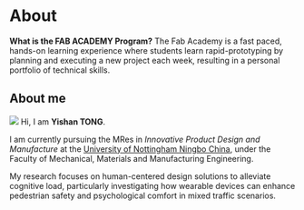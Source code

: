 # About 
**What is the FAB ACADEMY Program?**
The Fab Academy is a fast paced, hands-on learning experience where students learn rapid-prototyping by planning and executing a new project each week, resulting in a personal portfolio of technical skills.

## About me
![](https://unncfab.oss-cn-hangzhou.aliyuncs.com/img/tong/dac375bfd95648e54031dc301b33dba.jpg)
Hi, I am **Yishan TONG**.

I am currently pursuing the MRes in *Innovative Product Design and Manufacture* at the [University of Nottingham Ningbo China](https://www.nottingham.edu.cn/en/index.aspx), under the Faculty of Mechanical, Materials and Manufacturing Engineering.

My research focuses on human-centered design solutions to alleviate cognitive load, particularly investigating how wearable devices can enhance pedestrian safety and psychological comfort in mixed traffic scenarios.
